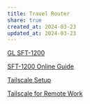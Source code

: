 ```yaml
---
title: Travel Router
share: true
created_at: 2024-03-23
updated_at: 2024-03-23
---
```


[GL SFT-1200](https://www.gl-inet.com/products/gl-sft1200/)

[SFT-1200 Online Guide](https://docs.gl-inet.com/router/en/3/setup/gl-sft1200/first_time_setup/)

[Tailscale Setup](https://docs.gl-inet.com/router/en/4/interface_guide/tailscale/)

[Tailscale for Remote Work](https://kimbroughski.medium.com/how-to-use-a-tailscale-vpn-to-embrace-remote-work-and-explore-the-world-3668481756e9)